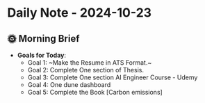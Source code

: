 # Daily Note - 2024-10-23

## 🌞 Morning Brief
- **Goals for Today**: 
  - Goal 1: ~Make the Resume in ATS Format.~
  - Goal 2: Complete One section of Thesis.
  - Goal 3: Complete One section AI Engineer Course - Udemy
  - Goal 4: One dune dashboard
  - Goal 5: Complete the Book [Carbon emissions]
